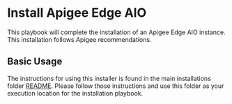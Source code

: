 # Install Apigee Edge AIO

This playbook will complete the installation of an Apigee Edge AIO instance. This installation follows Apigee 
recommendations.  

## Basic Usage

The instructions for using this installer is found in the main installations folder [README](../README.md). Please follow
those instructions and use this folder as your execution location for the installation playbook.
